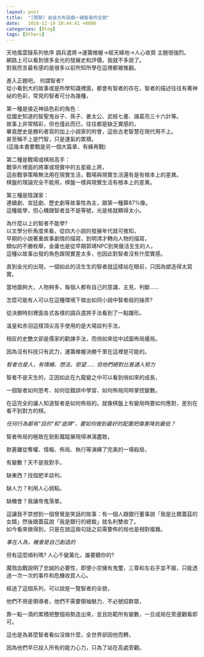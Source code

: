 ```yaml
---
layout: post
title:  "[閒聊] 由金光布袋戲一窺智者的全貌"
date:   2016-12-19 10:44:41 +0800
categories: [Blog]
tags: [Others]
---
```


  
天地風雲錄系列依序   調兵遣將->運籌帷幄->經天緯地->人心收買   主題很強烈。  
網路上可以看到很多金光的發展史和評價，我就不多說了。  
對我而言最有感的是很多以前所知所學在這裡都被推翻。

進入正題吧。 何謂智者?  
從小看到大的故事或是所學知識裡面，都會有智者的存在，智者的描述往往有著神祕的色彩，常見的智者可分為幾種，

第一種是接近神話色彩的角色：  
從國史知道的智聖鬼谷子、孫子、姜太公、武經七書、諸葛亮三十六計等。  
故事上非常精彩，但也僅此而已，往往都是缺乏實感的，  
畢竟歷史是勝利者寫的加上小說家的附會，這些古老智慧在現代用不上。  
甚至稱不上是鬥智，只是運氣的累積。  
(這幾本書要戰是另一個大篇章，有緣再戰)

第二種是戰場或棋局高手：  
戰爭片裡面的將軍或現實中的五星級上將，  
這些戰爭策略無法用在現實生活，戰場與現實生活還有是有根本上的差異。  
棋盤的理論完全不能用，棋盤一樣與現實生活有根本上的差異。

第三種是陰謀家：  
連續劇、宮廷劇、歷史劇等故事性為主，跟第一種算87%像。  
這種能學，但心機跟智者並不是等號，光是格就顯得太小。

為什麼以上的智者不能學?  
以文學分析角度來看，從四大小說的發展年代就可推知，  
早期的小說著重故事劇情的描寫，到明清才轉向人物的描寫，  
類似的不勝枚舉，金庸也是從早期郭靖NPC到笑傲活生生的人，  
這種以故事出發的角色跟現實差太多，也因此對智者沒有什麼實感。

直到金光的出現，一個如此的活生生的智者就這樣站在眼前，只因為塑造得太寫實。

當地圖夠大，人物夠多，每個人都有自己的意識、主見、判斷......

怎麼可能有人可以在這種環境下做出如同小說中智者般的操弄?

從決勝時刻裡面各式各樣的調兵遣將手法看到了一點雛形。

溫皇和赤羽這樣頂尖高手使用的是大場談判手法，

相反的史艷文卻是儒家的勸諫手法，而俏如來從中試圖佈局擾局。

因為沒有科技只有武力，運籌帷幄決勝千里在這裡是可能的。

*智者也是人，有情緒、想法、慾望...... 但他們絕對比普通人努力*


智者不是天生的，正因如此在九龍變之中可以看到俏如來的成長，

一個智者如何思考、如何從錯誤中學習、如何佈局同時掌控變數。

在這完全的讓人知道智者是如何佈局的。就像棋盤上有變局時要如何應對，差別在看不到對方的棋。

*任何行為都有"目的"和"底牌"，要如何做到最好的配置把傷害降到最低？*

智者佈局的極致在劍影魔蹤展現得淋漓盡致，

默蒼離從奪權、情報、佈局、執行等演繹了完美的一場殺局，

有變數？天不是我對手。

缺東西？找個肥羊談判。

缺人力？利用人心弱點。

缺機會？我讓帝鬼落單。

這讓我不禁想到一個曾覺是笑話的故事：有一個人跟銀行董事說「我是比爾蓋茲的女婿」然後跟蓋茲說「我是銀行的總裁」就名利雙收了。  
如今看來做得到，只是在說這兩句話之前需要佈的局也是相對複雜。


*事在人為，機會是自己創造的*


但有這麼順利嗎? 人心千變萬化，誰要聽你的?

魔戮血戰說明了忠誠的必要性，即便小空擁有鬼璽，三尊和左右手並不服，只能透過一次一次的事件和危機收買人心。


經過了這個系列，可以說是一覽智者的全貌，

他們不用是領導者，他們不需要領袖魅力、不必號招群眾，

靠一點一滴的累積把整個局勢造出來，並且防範所有變數，一旦成局在旁邊觀看即可。

這也是為甚麼智者看似沒做什麼，全世界卻因他而轉，

因為他們早已投入所有的能力心力，只為了站在高處旁觀。